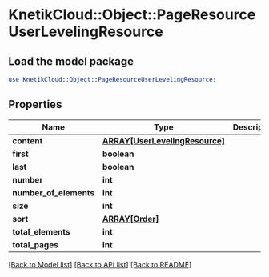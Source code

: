 # KnetikCloud::Object::PageResourceUserLevelingResource

## Load the model package
```perl
use KnetikCloud::Object::PageResourceUserLevelingResource;
```

## Properties
Name | Type | Description | Notes
------------ | ------------- | ------------- | -------------
**content** | [**ARRAY[UserLevelingResource]**](UserLevelingResource.md) |  | [optional] 
**first** | **boolean** |  | [optional] 
**last** | **boolean** |  | [optional] 
**number** | **int** |  | [optional] 
**number_of_elements** | **int** |  | [optional] 
**size** | **int** |  | [optional] 
**sort** | [**ARRAY[Order]**](Order.md) |  | [optional] 
**total_elements** | **int** |  | [optional] 
**total_pages** | **int** |  | [optional] 

[[Back to Model list]](../README.md#documentation-for-models) [[Back to API list]](../README.md#documentation-for-api-endpoints) [[Back to README]](../README.md)


